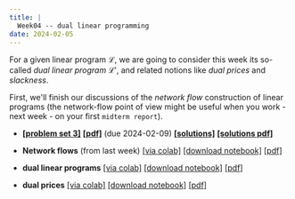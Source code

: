 ```yaml
---
title: |
  Week04 -- dual linear programming
date: 2024-02-05
---
```


For a given linear program $\mathcal{L}$, we are going to consider this week its so-called
*dual linear program* $\mathcal{L}'$, and related notions like *dual prices* and *slackness*.

First, we'll finish our discussions of the *network flow* construction
of linear programs (the network-flow point of view might be useful
when you work - next week - on your first `midterm report`).

- [**[problem set 3]**](/course-assignments/PS03--2024-02-09.html) 
  [**[pdf]**](/course-assignments/PS03--2024-02-09.pdf) (due 2024-02-09)
  [**[solutions]**](/course-assignments/PS03--2024-02-09--solutions.html) 
  [**[solutions pdf]**](/course-assignments/PS03--2024-02-09--solutions.pdf)


- **Network flows** (from last week)
  [[via colab]](https://colab.research.google.com/github/gmcninch-tufts/2024-Sp-Math087/blob/main/course-content/week03-02--network-flows.ipynb)
  [[download notebook]](/course-content/week03-02--network-flows.ipynb) 
  [[pdf]](/course-content/week03-02--network-flows.pdf)   

- **dual linear programs** 
  [[via colab]](https://colab.research.google.com/github/gmcninch-tufts/2024-Sp-Math087/blob/main/course-content/week04-01--duality.ipynb) 
   [[download notebook]](/course-content/week04-01--duality.ipynb) 
   [[pdf]](/course-content/week04-01--duality.pdf)    

- **dual prices** 
  [[via colab]](https://colab.research.google.com/github/gmcninch-tufts/2024-Sp-Math087/blob/main/course-content/week04-02--dual-prices.ipynb) 
   [[download notebook]](/course-content/week04-02--dual-prices.ipynb) 
   [[pdf]](/course-content/week04-02--dual-prices.pdf)    


